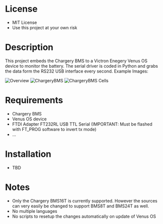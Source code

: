  # License
 - MIT License
 - Use this project at your own risk

 # Description

This project embeds the Chargery BMS to a Victron Enegery Venus OS device to monitor the battery. The serial driver is coded in Python and grabs the data form the RS232 USB interface every second. Example Images:

![Overview](https://raw.githubusercontent.com/Tobi177/venus-chargerybms/master/examples/overview.png)
![ChargeryBMS](https://raw.githubusercontent.com/Tobi177/venus-chargerybms/master/examples/chargerybms.png)
![ChargeryBMS Cells](https://raw.githubusercontent.com/Tobi177/venus-chargerybms/master/examples/chargerybmscells.png)

# Requirements

 - Chargery BMS
 - Venus OS device
 - FTDI Adapter FT232RL USB TTL Serial (IMPORTANT: Must be flashed with FT_PROG software to invert tx mode)
 - ...

# Installation
 - TBD

# Notes
- Only the Chargery BMS16T is currently supported. However the sources can very easily be changed to support BMS8T and BMS24T as well.
- No multiple languages
- No scripts to resetup the changes automatically on update of Venus OS

